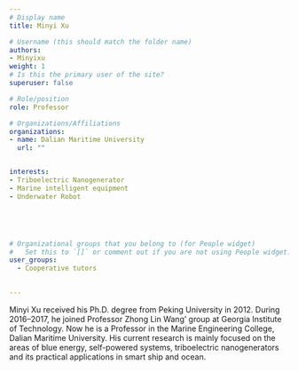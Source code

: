 ```yaml
---
# Display name
title: Minyi Xu

# Username (this should match the folder name)
authors:
- Minyixu
weight: 1
# Is this the primary user of the site?
superuser: false

# Role/position
role: Professor

# Organizations/Affiliations
organizations:
- name: Dalian Maritime University
  url: ""


interests:
- Triboelectric Nanogenerator
- Marine intelligent equipment
- Underwater Robot





# Organizational groups that you belong to (for People widget)
#   Set this to `[]` or comment out if you are not using People widget.
user_groups:
  - Cooperative tutors

   
---
```

Minyi Xu received his Ph.D. degree from Peking University in 2012. During 2016–2017, he joined Professor Zhong Lin Wang’ group at Georgia Institute of Technology. Now he is a Professor in the Marine Engineering College, Dalian Maritime University. His current research is mainly focused on the areas of blue energy, self-powered systems, triboelectric nanogenerators and its practical applications in smart ship and ocean.


